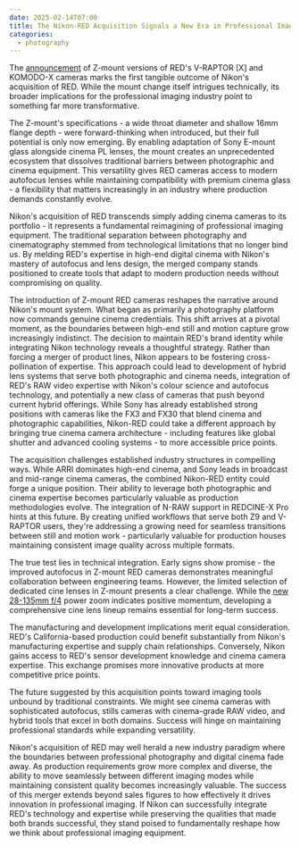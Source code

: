 ```yaml
---
date: 2025-02-14T07:00
title: The Nikon-RED Acquisition Signals a New Era in Professional Imaging
categories:
  - photography
---
```

The [announcement](https://www.nikon.com/company/news/2025/0213_imaging_01.html) of Z-mount versions of RED's V-RAPTOR \[X\] and KOMODO-X cameras marks the first tangible outcome of Nikon's acquisition of RED. While the mount change itself intrigues technically, its broader implications for the professional imaging industry point to something far more transformative.

The Z-mount's specifications - a wide throat diameter and shallow 16mm flange depth - were forward-thinking when introduced, but their full potential is only now emerging. By enabling adaptation of Sony E-mount glass alongside cinema PL lenses, the mount creates an unprecedented ecosystem that dissolves traditional barriers between photographic and cinema equipment. This versatility gives RED cameras access to modern autofocus lenses while maintaining compatibility with premium cinema glass - a flexibility that matters increasingly in an industry where production demands constantly evolve.

Nikon's acquisition of RED transcends simply adding cinema cameras to its portfolio - it represents a fundamental reimagining of professional imaging equipment. The traditional separation between photography and cinematography stemmed from technological limitations that no longer bind us. By melding RED's expertise in high-end digital cinema with Nikon's mastery of autofocus and lens design, the merged company stands positioned to create tools that adapt to modern production needs without compromising on quality.

The introduction of Z-mount RED cameras reshapes the narrative around Nikon's mount system. What began as primarily a photography platform now commands genuine cinema credentials. This shift arrives at a pivotal moment, as the boundaries between high-end still and motion capture grow increasingly indistinct. The decision to maintain RED's brand identity while integrating Nikon technology reveals a thoughtful strategy. Rather than forcing a merger of product lines, Nikon appears to be fostering cross-pollination of expertise. This approach could lead to development of hybrid lens systems that serve both photographic and cinema needs, integration of RED's RAW video expertise with Nikon's colour science and autofocus technology, and potentially a new class of cameras that push beyond current hybrid offerings. While Sony has already established strong positions with cameras like the FX3 and FX30 that blend cinema and photographic capabilities, Nikon-RED could take a different approach by bringing true cinema camera architecture - including features like global shutter and advanced cooling systems - to more accessible price points.

The acquisition challenges established industry structures in compelling ways. While ARRI dominates high-end cinema, and Sony leads in broadcast and mid-range cinema cameras, the combined Nikon-RED entity could forge a unique position. Their ability to leverage both photographic and cinema expertise becomes particularly valuable as production methodologies evolve. The integration of N-RAW support in REDCINE-X Pro hints at this future. By creating unified workflows that serve both Z9 and V-RAPTOR users, they're addressing a growing need for seamless transitions between still and motion work - particularly valuable for production houses maintaining consistent image quality across multiple formats.

The true test lies in technical integration. Early signs show promise - the improved autofocus in Z-mount RED cameras demonstrates meaningful collaboration between engineering teams. However, the limited selection of dedicated cine lenses in Z-mount presents a clear challenge. While the [new 28-135mm f/4](https://www.nikon.com/company/news/2025/0213_imaging_02.html) power zoom indicates positive momentum, developing a comprehensive cine lens lineup remains essential for long-term success.

The manufacturing and development implications merit equal consideration. RED's California-based production could benefit substantially from Nikon's manufacturing expertise and supply chain relationships. Conversely, Nikon gains access to RED's sensor development knowledge and cinema camera expertise. This exchange promises more innovative products at more competitive price points.

The future suggested by this acquisition points toward imaging tools unbound by traditional constraints. We might see cinema cameras with sophisticated autofocus, stills cameras with cinema-grade RAW video, and hybrid tools that excel in both domains. Success will hinge on maintaining professional standards while expanding versatility.

Nikon's acquisition of RED may well herald a new industry paradigm where the boundaries between professional photography and digital cinema fade away. As production requirements grow more complex and diverse, the ability to move seamlessly between different imaging modes while maintaining consistent quality becomes increasingly valuable. The success of this merger extends beyond sales figures to how effectively it drives innovation in professional imaging. If Nikon can successfully integrate RED's technology and expertise while preserving the qualities that made both brands successful, they stand poised to fundamentally reshape how we think about professional imaging equipment.